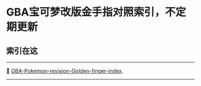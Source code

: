 # GBA宝可梦改版金手指对照索引，不定期更新

## 索引在这
******
:hammer: [GBA-Pokemon-revision-Golden-finger-index](https://raw.githubusercontent.com/HYe2cS/GBA-Pokemon-revision-Golden-finger-index/master/index.txt).
******
